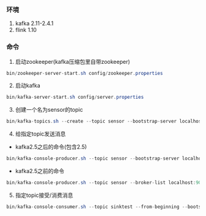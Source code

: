 ### 环境
1. kafka 2.11-2.4.1
2. flink 1.10
### 命令
1. 启动zookeeper(kafka压缩包里自带zookeeper)
```java
bin/zookeeper-server-start.sh config/zookeeper.properties
```
2. 启动kafka
```java
bin/kafka-server-start.sh config/server.properties
```
3. 创建一个名为sensor的topic
```java
bin/kafka-topics.sh --create --topic sensor --bootstrap-server localhost:9092
```
4. 给指定topic发送消息
- kafka2.5之后的命令(包含2.5)
```java
bin/kafka-console-producer.sh --topic sensor --bootstrap-server localhost:9092
```
- kafka2.5之前的命令
```java
bin/kafka-console-producer.sh --topic sensor --broker-list localhost:9092
```
5. 指定topic接受/消费消息
```java
bin/kafka-console-consumer.sh --topic sinktest --from-beginning --bootstrap-server localhost:9092 
```
